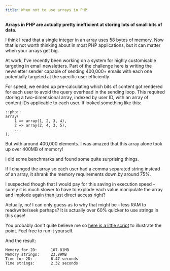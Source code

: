 ```yaml
---
title: When not to use arrays in PHP
---
```


**Arrays in PHP are actually pretty inefficient at storing lots of small bits of data.**

I think I read that a single integer in an array uses 58 bytes of memory. Now that is not worth thinking about in most PHP applications, but it can matter when your arrays get big.

At work, I've recently been working on a system for highly customisable targeting in email newsletters. Part of the challenge here is writing the newsletter sender capable of sending 400,000+ emails with each one potentially targeted at the specific user efficiently.

For speed, we ended up pre-calculating which bits of content got rendered for each user to avoid the query overhead in the sending loop. This required storing a two-dimensional array, indexed by user ID, with an array of content IDs applicable to each user. It looked something like this:

	::php::
	array(
		1 => array(1, 2, 3, 4),
		2 => array(2, 4, 3, 5),
		...
	);
	
But with around 400,000 elements. I was amazed that this array alone took up over 400MB of memory!

I did some benchmarks and found some quite surprising things.

If I changed the array so each user had a comma separated string instead of an array, it shrank the memory requirements down by around 75%.

I suspected though that I would pay for this saving in execution speed - surely it is much slower to have to explode each value manipulate the array and implode again than just direct access right? 

Actually, no! I can only guess as to why that might be - less RAM to read/write/seek perhaps? It is actually over 60% quicker to use strings in this case!

You probably don't quite believe me so [here is a little script](http://gist.github.com/505177) to illustrate the point. Feel free to run it yourself.

And the result:

	Memory for 2D:		107.81MB
	Memory strings:		23.89MB
	Time for 2D:		6.47 seconds
	Time strings:		2.32 seconds

